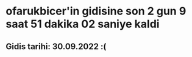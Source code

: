 # ofarukbicer'in gidisine son 2 gun 9 saat 51 dakika 02 saniye kaldi

## Gidis tarihi: 30.09.2022 :(
